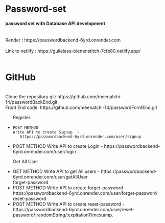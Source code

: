 # Password-set 
<h4>password set with Database API development</h4>
<br>
 Render : https://passwordbackend-6yrd.onrender.com
<br>
<br>
Link to netlify : https://guileless-bienenstitch-7cfe80.netlify.app/
<br><br>

# GitHub
<br>
Clone the repository git: https://github.com/meenatchi-14/passwordBackEnd.git
<br>
Front End code: https://github.com/meenatchi-14/passwordForntEnd.git
<br>
<ul>
Register 
<li>
    
    POST METHOD
    Write API to create Signup  -  
       https://passwordbackend-6yrd.onrender.com/user/signup
</li>
<li>
    POST METHOD
    Write API to create Login  - 
     https://passwordbackend-6yrd.onrender.com/user/login
</li>
 
Get All User
<li>
   GET METHOD
    Write API to get All users  - 
     https://passwordbackend-6yrd.onrender.com/user/getAllUser
</li>
forget-password
<li>
    POST METHOD
    Write API to create forget-password  - 
    https://passwordbackend-6yrd.onrender.com/user/forget-password
</li>
reset-password
<li>
    POST METHOD
    Write API to create reset-password  - 
    https://passwordbackend-6yrd.onrender.com/user/reset-password/:randomString/:expitationTimestamp.
</li>
</ul>




